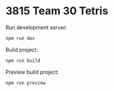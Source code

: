 # 3815 Team 30 Tetris

Run development server:

```bash
npm run dev
```

Build project:

```bash
npm run build
```

Preview build project:

```bash
npm run preview
```
